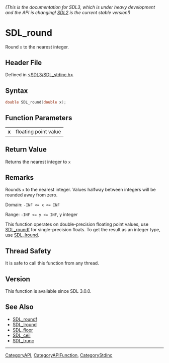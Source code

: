 ###### (This is the documentation for SDL3, which is under heavy development and the API is changing! [SDL2](https://wiki.libsdl.org/SDL2/) is the current stable version!)
# SDL_round

Round `x` to the nearest integer.

## Header File

Defined in [<SDL3/SDL_stdinc.h>](https://github.com/libsdl-org/SDL/blob/main/include/SDL3/SDL_stdinc.h)

## Syntax

```c
double SDL_round(double x);

```

## Function Parameters

|           |                      |
| --------- | -------------------- |
| **x**     | floating point value |

## Return Value

Returns the nearest integer to `x`

## Remarks

Rounds `x` to the nearest integer. Values halfway between integers will be
rounded away from zero.

Domain: `-INF <= x <= INF`

Range: `-INF <= y <= INF`, y integer

This function operates on double-precision floating point values, use
[SDL_roundf](SDL_roundf) for single-precision floats. To get the result as
an integer type, use [SDL_lround](SDL_lround).

## Thread Safety

It is safe to call this function from any thread.

## Version

This function is available since SDL 3.0.0.

## See Also

- [SDL_roundf](SDL_roundf)
- [SDL_lround](SDL_lround)
- [SDL_floor](SDL_floor)
- [SDL_ceil](SDL_ceil)
- [SDL_trunc](SDL_trunc)

----
[CategoryAPI](CategoryAPI), [CategoryAPIFunction](CategoryAPIFunction), [CategoryStdinc](CategoryStdinc)

